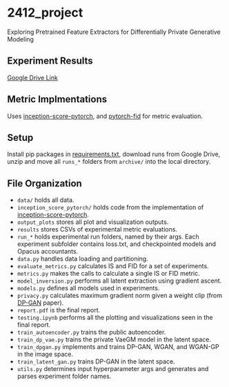 # 2412_project
Exploring Pretrained Feature Extractors for Differentially Private Generative Modeling

## Experiment Results
[Google Drive Link](https://drive.google.com/file/d/1nR0wDjarNUtH99o7XbLVs1exvMhBTxh9/view?usp=share_link)


## Metric Implmentations
Uses [inception-score-pytorch](https://github.com/sbarratt/inception-score-pytorch), and [pytorch-fid](https://github.com/mseitzer/pytorch-fid) for metric evaluation. 

## Setup

Install pip packages in [requirements.txt](requirements.txt), download runs from Google Drive, unzip and move all ```runs_*``` folders from ```archive/``` into the local directory.

## File Organization
* ```data/``` holds all data.
* ```inception_score_pytorch/``` holds code from the implementation of [inception-score-pytorch](https://github.com/sbarratt/inception-score-pytorch).
* ```output_plots``` stores all plot and visualization outputs.
* ```results``` stores CSVs of experimental metric evaluations.
* ```run_*``` holds experimental run folders, named by their args. Each experiment subfolder contains loss.txt, and checkpointed models and Opacus accountants.
* ```data.py``` handles data loading and partitioning.
* ```evaluate_metrics.py``` calculates IS and FID for a set of experiments.
* ```metrics.py``` makes the calls to calculate a single IS or FID metric.
* ```model_inversion.py``` performs all latent extraction using gradient ascent.
* ```models.py``` defines all models used in experiments.
* ```privacy.py``` calculates maximum gradient norm given a weight clip (from [DP-GAN](https://arxiv.org/abs/1802.06739) paper).
* ```report.pdf``` is the final report.
* ```testing.ipynb``` performs all the plotting and visualizations seen in the final report.
* ```train_autoencoder.py``` trains the public autoencoder.
* ```train_dp_vae.py``` trains the private VaeGM model in the latent space.
* ```train_dpgan.py``` implements and trains DP-GAN, WGAN, and WGAN-GP in the image space.
* ```train_latent_gan.py``` trains DP-GAN in the latent space.
* ```utils.py``` determines input hyperparameter args and generates and parses experiment folder names.

